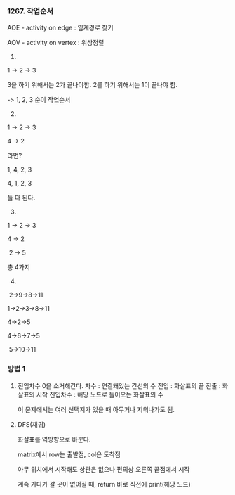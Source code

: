 ### 1267. 작업순서

AOE - activity on edge : 임계경로 찾기

AOV - activity on vertex : 위상정렬



1)

1 -> 2 -> 3 

3을 하기 위해서는 2가 끝나야함. 2를 하기 위해서는 1이 끝나야 함.

-> 1, 2, 3 순이 작업순서



2)

1 -> 2 -> 3

4 -> 2

라면?

1, 4, 2, 3

4, 1, 2, 3

둘 다 된다.



3)

1 -> 2 -> 3

4 -> 2

​	2 -> 5

총 4가지



4)

​     2->9->8->11

1->2->3->8->11

4->2->5

4->6->7->5

​		5->10->11

### 방법 1

1. 진입차수 0을 소거해간다.
   차수 : 연결돼있는 간선의 수
   진입 : 화살표의 끝
   진출 : 화살표의 시작
   진입차수 : 해당 노드로 들어오는 화살표의 수

   이 문제에서는 여러 선택지가 있을 때 아무거나 지워나가도 됨.

2. DFS(재귀)

   화살표를 역방향으로 바꾼다.

   matrix에서 row는 출발점, col은 도착점

   아무 위치에서 시작해도 상관은 없으나 편의상 오른쪽 끝점에서 시작

   계속 가다가 갈 곳이 없어질 때, return 바로 직전에 print(해당 노드)